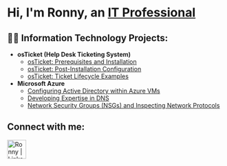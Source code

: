 <h1>Hi, I'm Ronny, an <a href="https://www.linkedin.com/in/ronny-diggs-2b8b3940/">IT Professional</a></h1>

<h2>👨‍💻 Information Technology Projects:</h2>

- <b>osTicket (Help Desk Ticketing System)</b>
  - [osTicket: Prerequisites and Installation](https://github.com/ronnydiggs/osticket-prereqs)
  - [osTicket: Post-Installation Configuration](https://github.com/ronnydiggs/post-install-config)
  - [osTicket: Ticket Lifecycle Examples](https://github.com/ronnydiggs/ticket-lifecycle)
- <b>Microsoft Azure</b>
  - [Configuring Active Directory within Azure VMs](https://github.com/ronnydiggs/configure-ad)
  - [Developing Expertise in DNS](https://github.com/ronnydiggs/develop-dns)
  - [Network Security Groups (NSGs) and Inspecting Network Protocols](https://github.com/ronnydiggs/azure-network-protocols)

<h2>Connect with me:</h2>

[<img align="left" alt="Ronny | LinkedIn" width="44px" src="https://cdn.jsdelivr.net/npm/simple-icons@v3/icons/linkedin.svg" />][linkedin]

[linkedin]: https://linkedin.com/in/ronny-diggs-2b8b3940/

